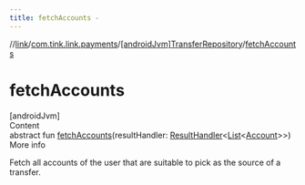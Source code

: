 ```yaml
---
title: fetchAccounts -
---
```

//[link](../../index.md)/[com.tink.link.payments](../index.md)/[[androidJvm]TransferRepository](index.md)/[fetchAccounts](fetch-accounts.md)



# fetchAccounts  
[androidJvm]  
Content  
abstract fun [fetchAccounts](fetch-accounts.md)(resultHandler: [ResultHandler](../../com.tink.service.handler/[android-jvm]-result-handler/index.md)<[List](https://kotlinlang.org/api/latest/jvm/stdlib/kotlin.collections/-list/index.html)<[Account](../../com.tink.model.account/[android-jvm]-account/index.md)>>)  
More info  


Fetch all accounts of the user that are suitable to pick as the source of a transfer.

  



